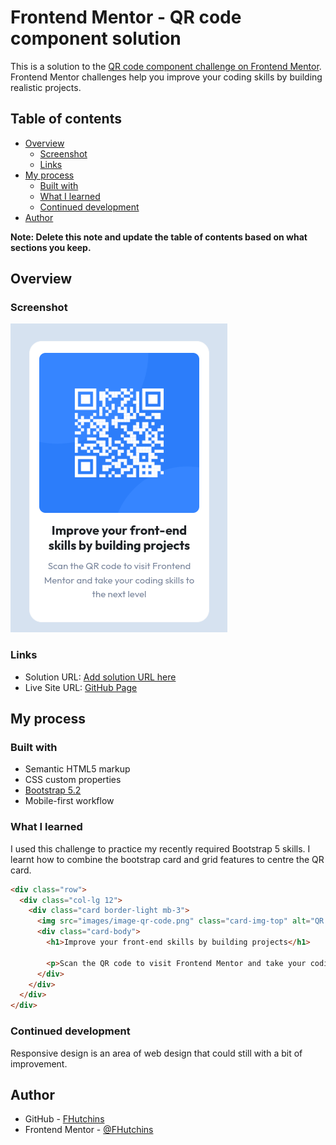 # Frontend Mentor - QR code component solution

This is a solution to the [QR code component challenge on Frontend Mentor](https://www.frontendmentor.io/challenges/qr-code-component-iux_sIO_H). Frontend Mentor challenges help you improve your coding skills by building realistic projects. 

## Table of contents

- [Overview](#overview)
  - [Screenshot](#screenshot)
  - [Links](#links)
- [My process](#my-process)
  - [Built with](#built-with)
  - [What I learned](#what-i-learned)
  - [Continued development](#continued-development)
- [Author](#author)

**Note: Delete this note and update the table of contents based on what sections you keep.**

## Overview

### Screenshot

![solution screenshot](./images/solution.png)

### Links

- Solution URL: [Add solution URL here](https://your-solution-url.com)
- Live Site URL: [GitHub Page](https://fhutchins.github.io/qr-code-component/)

## My process

### Built with

- Semantic HTML5 markup
- CSS custom properties
- [Bootstrap 5.2](https://getbootstrap.com/)
- Mobile-first workflow

### What I learned

I used this challenge to practice my recently required Bootstrap 5 skills. I learnt how to combine the bootstrap card and grid features to centre the QR card.

```html
<div class="row">
  <div class="col-lg 12">
    <div class="card border-light mb-3">
      <img src="images/image-qr-code.png" class="card-img-top" alt="QR Code for Frontend Mentor">
      <div class="card-body">
        <h1>Improve your front-end skills by building projects</h1>

        <p>Scan the QR code to visit Frontend Mentor and take your coding skills to the next level</p>
      </div>
    </div>
  </div>
</div>
```


### Continued development

Responsive design is an area of web design that could still with a bit of improvement. 


## Author

- GitHub - [FHutchins](https://github.com/FHutchins)
- Frontend Mentor - [@FHutchins](https://www.frontendmentor.io/profile/FHutchins)
